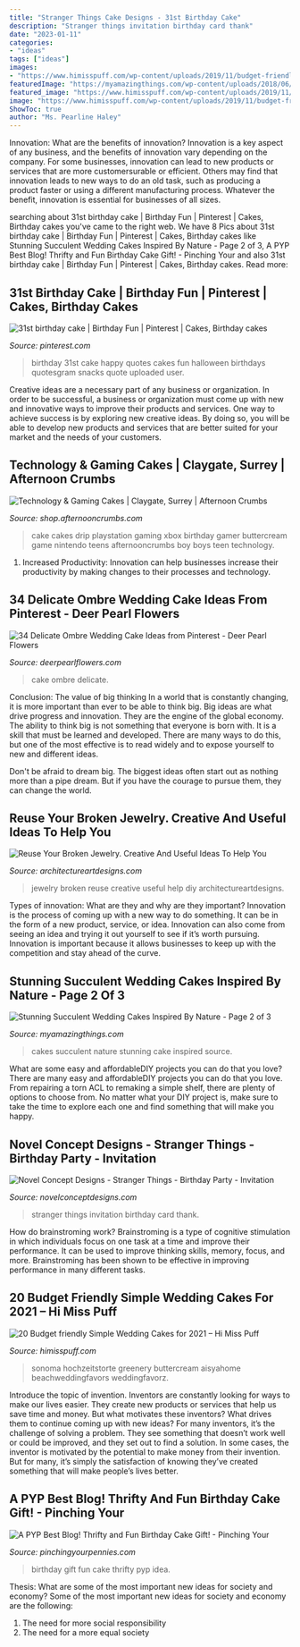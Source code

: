 ```yaml
---
title: "Stranger Things Cake Designs - 31st Birthday Cake"
description: "Stranger things invitation birthday card thank"
date: "2023-01-11"
categories:
- "ideas"
tags: ["ideas"]
images:
- "https://www.himisspuff.com/wp-content/uploads/2019/11/budget-friendly-elegant-simple-wedding-cakes-23.jpg"
featuredImage: "https://myamazingthings.com/wp-content/uploads/2018/06/succulent-wedding-cake-7-.jpg"
featured_image: "https://www.himisspuff.com/wp-content/uploads/2019/11/budget-friendly-elegant-simple-wedding-cakes-23.jpg"
image: "https://www.himisspuff.com/wp-content/uploads/2019/11/budget-friendly-elegant-simple-wedding-cakes-23.jpg"
ShowToc: true
author: "Ms. Pearline Haley"
---
```



Innovation: What are the benefits of innovation?
Innovation is a key aspect of any business, and the benefits of innovation vary depending on the company. For some businesses, innovation can lead to new products or services that are more customersurable or efficient. Others may find that innovation leads to new ways to do an old task, such as producing a product faster or using a different manufacturing process. Whatever the benefit, innovation is essential for businesses of all sizes.

	

		
searching about 31st birthday cake | Birthday Fun | Pinterest | Cakes, Birthday cakes you've came to the right web. We have 8 Pics about 31st birthday cake | Birthday Fun | Pinterest | Cakes, Birthday cakes like Stunning Succulent Wedding Cakes Inspired By Nature - Page 2 of 3, A PYP Best Blog! Thrifty and Fun Birthday Cake Gift! - Pinching Your and also 31st birthday cake | Birthday Fun | Pinterest | Cakes, Birthday cakes. Read more:
		
    
## 31st Birthday Cake | Birthday Fun | Pinterest | Cakes, Birthday Cakes

<img loading=lazy src="https://s-media-cache-ak0.pinimg.com/736x/e5/3a/a7/e53aa72d85b2bae50b4acabdf24a3ce5.jpg" onerror="this.onerror=null;this.src='https://tse3.mm.bing.net/th?id=OIP.WrJ3urewn1hGY7tWYyotDgHaJ6&amp;pid=15.1';" alt="31st birthday cake | Birthday Fun | Pinterest | Cakes, Birthday cakes">

_Source: pinterest.com_

>birthday 31st cake happy quotes cakes fun halloween birthdays quotesgram snacks quote uploaded user. 

	

Creative ideas are a necessary part of any business or organization. In order to be successful, a business or organization must come up with new and innovative ways to improve their products and services. One way to achieve success is by exploring new creative ideas. By doing so, you will be able to develop new products and services that are better suited for your market and the needs of your customers.

    
## Technology &amp; Gaming Cakes | Claygate, Surrey | Afternoon Crumbs

<img loading=lazy src="http://cdn.shopify.com/s/files/1/1583/5841/products/Playstation_Nintendo_Cake_grande.jpg?v=1530715231" onerror="this.onerror=null;this.src='https://tse2.mm.bing.net/th?id=OIP.DtcaIsei6_psxb9lEBTZFgHaJQ&amp;pid=15.1';" alt="Technology &amp; Gaming Cakes | Claygate, Surrey | Afternoon Crumbs">

_Source: shop.afternooncrumbs.com_

>cake cakes drip playstation gaming xbox birthday gamer buttercream game nintendo teens afternooncrumbs boy boys teen technology. 

	

1. Increased Productivity: Innovation can help businesses increase their productivity by making changes to their processes and technology.

    
## 34 Delicate Ombre Wedding Cake Ideas From Pinterest - Deer Pearl Flowers

<img loading=lazy src="http://www.deerpearlflowers.com/wp-content/uploads/2015/05/Ombre-blue-floral-wedding-cake-from-Amy-Beck-Cake-Design.jpg" onerror="this.onerror=null;this.src='https://tse1.mm.bing.net/th?id=OIP.pkQ79gflGZSjT62HnK8SuwHaLI&amp;pid=15.1';" alt="34 Delicate Ombre Wedding Cake Ideas from Pinterest - Deer Pearl Flowers">

_Source: deerpearlflowers.com_

>cake ombre delicate. 

	

Conclusion: The value of big thinking
In a world that is constantly changing, it is more important than ever to be able to think big. Big ideas are what drive progress and innovation. They are the engine of the global economy.
The ability to think big is not something that everyone is born with. It is a skill that must be learned and developed. There are many ways to do this, but one of the most effective is to read widely and to expose yourself to new and different ideas.

Don't be afraid to dream big. The biggest ideas often start out as nothing more than a pipe dream. But if you have the courage to pursue them, they can change the world.

    
## Reuse Your Broken Jewelry. Creative And Useful Ideas To Help You

<img loading=lazy src="https://www.architectureartdesigns.com/wp-content/uploads/2013/04/ArchitectureArtDesigns-2933.jpg" onerror="this.onerror=null;this.src='https://tse1.mm.bing.net/th?id=OIP.kMc_mJUKsSu0NKPSLkyInQAAAA&amp;pid=15.1';" alt="Reuse Your Broken Jewelry. Creative And Useful Ideas To Help You">

_Source: architectureartdesigns.com_

>jewelry broken reuse creative useful help diy architectureartdesigns. 

	

Types of innovation: What are they and why are they important?
Innovation is the process of coming up with a new way to do something. It can be in the form of a new product, service, or idea. Innovation can also come from seeing an idea and trying it out yourself to see if it’s worth pursuing. Innovation is important because it allows businesses to keep up with the competition and stay ahead of the curve.

    
## Stunning Succulent Wedding Cakes Inspired By Nature - Page 2 Of 3

<img loading=lazy src="https://myamazingthings.com/wp-content/uploads/2018/06/succulent-wedding-cake-7-.jpg" onerror="this.onerror=null;this.src='https://tse1.mm.bing.net/th?id=OIP.5hQp6bCSxsMS06B-zFSOnwHaLF&amp;pid=15.1';" alt="Stunning Succulent Wedding Cakes Inspired By Nature - Page 2 of 3">

_Source: myamazingthings.com_

>cakes succulent nature stunning cake inspired source. 

	

What are some easy and affordableDIY projects you can do that you love?
There are many easy and affordableDIY projects you can do that you love. From repairing a torn ACL to remaking a simple shelf, there are plenty of options to choose from. No matter what your DIY project is, make sure to take the time to explore each one and find something that will make you happy.

    
## Novel Concept Designs - Stranger Things - Birthday Party - Invitation

<img loading=lazy src="https://cdn.shopify.com/s/files/1/0248/3042/products/StrangerThingsChalkPROMO_3bfd649f-7f43-461f-94ad-07f99c5986c4_1024x1024.jpg?v=1516815362" onerror="this.onerror=null;this.src='https://tse3.mm.bing.net/th?id=OIP.t54XW0fE0hGk39qYaz52BQHaGs&amp;pid=15.1';" alt="Novel Concept Designs - Stranger Things - Birthday Party - Invitation">

_Source: novelconceptdesigns.com_

>stranger things invitation birthday card thank. 

	

How do brainstroming work?
Brainstroming is a type of cognitive stimulation in which individuals focus on one task at a time and improve their performance. It can be used to improve thinking skills, memory, focus, and more. Brainstroming has been shown to be effective in improving performance in many different tasks.

    
## 20 Budget Friendly Simple Wedding Cakes For 2021 – Hi Miss Puff

<img loading=lazy src="https://www.himisspuff.com/wp-content/uploads/2019/11/budget-friendly-elegant-simple-wedding-cakes-23.jpg" onerror="this.onerror=null;this.src='https://tse3.mm.bing.net/th?id=OIP.n47iZX0yhrQJEqlfiCC-KQHaKH&amp;pid=15.1';" alt="20 Budget friendly Simple Wedding Cakes for 2021 – Hi Miss Puff">

_Source: himisspuff.com_

>sonoma hochzeitstorte greenery buttercream aisyahome beachweddingfavors weddingfavorz. 

	

Introduce the topic of invention.
Inventors are constantly looking for ways to make our lives easier. They create new products or services that help us save time and money. But what motivates these inventors? What drives them to continue coming up with new ideas?
For many inventors, it’s the challenge of solving a problem. They see something that doesn’t work well or could be improved, and they set out to find a solution. In some cases, the inventor is motivated by the potential to make money from their invention. But for many, it’s simply the satisfaction of knowing they’ve created something that will make people’s lives better.

    
## A PYP Best Blog! Thrifty And Fun Birthday Cake Gift! - Pinching Your

<img loading=lazy src="https://www.pinchingyourpennies.com/wp-content/uploads/2012/10/IMG_9319copy1.jpg" onerror="this.onerror=null;this.src='https://tse2.mm.bing.net/th?id=OIP.mpuCBCiHuhB3D6fAmcqcFgHaLH&amp;pid=15.1';" alt="A PYP Best Blog! Thrifty and Fun Birthday Cake Gift! - Pinching Your">

_Source: pinchingyourpennies.com_

>birthday gift fun cake thrifty pyp idea. 

	

Thesis: What are some of the most important new ideas for society and economy?
Some of the most important new ideas for society and economy are the following: 
1. The need for more social responsibility 
2. The need for a more equal society 

